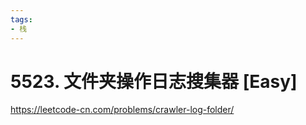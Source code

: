 ```yaml
---
tags:
- 栈
---
```


# 5523. 文件夹操作日志搜集器 [Easy]

<https://leetcode-cn.com/problems/crawler-log-folder/>
